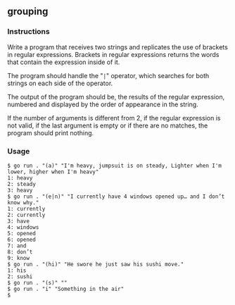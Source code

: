 ## grouping

### Instructions

Write a program that receives two strings and replicates the use of brackets in regular expressions. Brackets in regular expressions returns the words that contain the expression inside of it.

The program should handle the "`|`" operator, which searches for both strings on each side of the operator.

The output of the program should be, the results of the regular expression, numbered and displayed by the order of appearance in the string.

If the number of arguments is different from 2, if the regular expression is not valid, if the last argument is empty or if there are no matches, the program should print nothing.

### Usage

```console
$ go run . "(a)" "I'm heavy, jumpsuit is on steady, Lighter when I'm lower, higher when I'm heavy"
1: heavy
2: steady
3: heavy
$ go run . "(e|n)" "I currently have 4 windows opened up… and I don’t know why."
1: currently
2: currently
3: have
4: windows
5: opened
6: opened
7: and
8: don’t
9: know
$ go run . "(hi)" "He swore he just saw his sushi move."
1: his
2: sushi
$ go run . "(s)" ""
$ go run . "i" "Something in the air"
$
```
